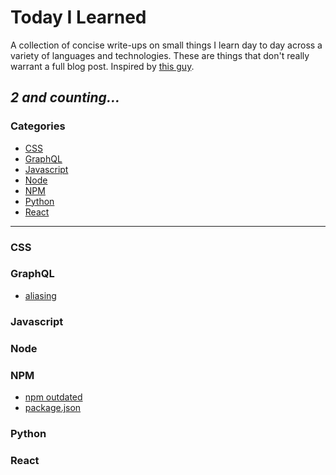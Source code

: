 # Today I Learned
A collection of concise write-ups on small things I learn day to day across a variety of languages and technologies. These are things that don't really warrant a full blog post. Inspired by [this guy](https://github.com/jbranchaud/til).

_2 and counting..._
---

### Categories

* [CSS](#css)
* [GraphQL](#graphql)
* [Javascript](#javascript)
* [Node](#node)
* [NPM](#npm)
* [Python](#python)
* [React](#react)

---

### CSS

### GraphQL

- [aliasing](graphql/aliasing.md)

### Javascript

### Node

### NPM

- [npm outdated](npm/outdated.md)
- [package.json](npm/package.json.md)

### Python

### React
